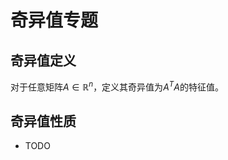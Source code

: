 奇异值专题
==========

奇异值定义
----------

对于任意矩阵$A\in\mathbb{R}^n$，定义其奇异值为$A^TA$的特征值。

奇异值性质
----------

- TODO

